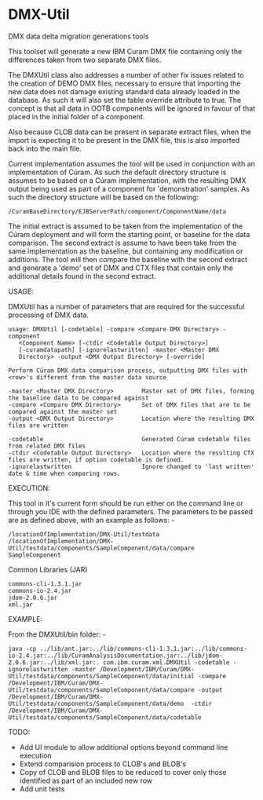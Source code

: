 # DMX-Util
DMX data delta migration generations tools

This toolset will generate a new IBM Curam DMX file containing only the differences taken from two separate DMX files.
 
The DMXUtil class also addresses a number of other fix issues related to the creation of DEMO DMX files, necessary to ensure that importing the new data does not damage existing standard data already loaded in the database. As such it will also set the table override attribute to true. The concept is that all data in OOTB components will be ignored in favour of that placed in the initial folder of a component.
  
Also because CLOB data can be present in separate extract files, when the import is expecting it to be present in the DMX file, this is also imported back into the main file.

Current implementation assumes the tool will be used in conjunction with an implementation of Cúram.  As such the default directory structure is assumes to be based on a Cúram implementation, with the resulting DMX output being used as part of a component for 'demonstration' samples.  As such the directory structure will be based on the following: 

	/CuramBaseDirectory/EJBServerPath/component/ComponentName/data
	
The initial extract is assumed to be taken from the implementation of the Cúram deployment and will form the starting point, or baseline for the data comparison.  The second extract is assume to have been take from the same implementation as the baseline, but containing any modification or additions.  The tool will then compare the baseline with the second extract and generate a 'demo' set of DMX and CTX files that contain only the additional details found in the second extract.
 
USAGE:
 
DMXUtil has a number of parameters that are required for the successful processing of DMX data.
 
	usage: DMXUtil [-codetable] -compare <Compare DMX Directory> -component
       <Component Name> [-ctdir <Codetable Output Directory>]
       [-curamdatapath] [-ignorelastwritten] -master <Master DMX
       Directory> -output <DMX Output Directory> [-override]
       
	Perform Cúram DMX data comparison process, outputting DMX files with <row>'s different from the master data source

 	-master <Master DMX Directory>        Master set of DMX files, forming the baseline data to be compared against
 	-compare <Compare DMX Directory>      Set of DMX files that are to be compared against the master set
 	-output <DMX Output Directory>        Location where the resulting DMX files are written

 	-codetable                            Generated Cúram codetable files from related DMX files
 	-ctdir <Codetable Output Directory>   Location where the resulting CTX files are written, if option codetable is defined.
 	-ignorelastwritten                    Ignore changed to 'last written' date & time when comparing rows.

EXECUTION:

This tool in it's current form should be run either on the command line or through you IDE with the defined parameters. The parameters to be passed are as defined above, with an example as follows: -

	/locationOfImplementation/DMX-Util/testdata 
	/locationOfImplementation/DMX-Util/testdata/components/SampleComponent/data/compare 
	SampleComponent
 
Common Libraries (JAR)

	commons-cli-1.3.1.jar
	commons-io-2.4.jar
	jdom-2.0.6.jar
	xml.jar

EXAMPLE: 

From the DMXUtil/bin folder: -

	java -cp ../lib/ant.jar:../lib/commons-cli-1.3.1.jar:../lib/commons-io-2.4.jar:../lib/CuramAnalysisDocumentation.jar:../lib/jdom-2.0.6.jar:../lib/xml.jar:. com.ibm.curam.xml.DMXUtil -codetable -ignorelastwritten -master /Development/IBM/Curam/DMX-Util/testdata/components/SampleComponent/data/initial -compare /Development/IBM/Curam/DMX-Util/testdata/components/SampleComponent/data/compare -output /Development/IBM/Curam/DMX-Util/testdata/components/SampleComponent/data/demo  -ctdir /Development/IBM/Curam/DMX-Util/testdata/components/SampleComponent/data/codetable
	
TODO:

* Add UI module to allow additional options beyond command line execution
* Extend comparision process to CLOB's and BLOB's
* Copy of CLOB and BLOB files to be reduced to cover only those identified as part of an included new row
* Add unit tests
